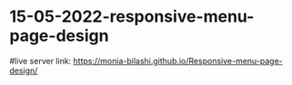 # 15-05-2022-responsive-menu-page-design
#live server link: https://monia-bilashi.github.io/Responsive-menu-page-design/
